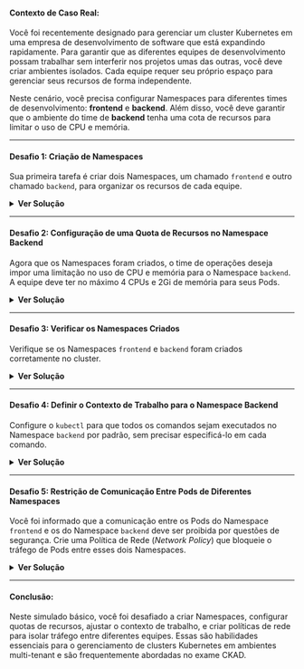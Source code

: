 #### **Contexto de Caso Real:**
Você foi recentemente designado para gerenciar um cluster Kubernetes em uma empresa de desenvolvimento de software que está expandindo rapidamente. Para garantir que as diferentes equipes de desenvolvimento possam trabalhar sem interferir nos projetos umas das outras, você deve criar ambientes isolados. Cada equipe requer seu próprio espaço para gerenciar seus recursos de forma independente.

Neste cenário, você precisa configurar Namespaces para diferentes times de desenvolvimento: **frontend** e **backend**. Além disso, você deve garantir que o ambiente do time de **backend** tenha uma cota de recursos para limitar o uso de CPU e memória.

---

#### **Desafio 1: Criação de Namespaces**
Sua primeira tarefa é criar dois Namespaces, um chamado `frontend` e outro chamado `backend`, para organizar os recursos de cada equipe.

<details>
  <summary><strong>Ver Solução</strong></summary>

```bash
kubectl create namespace frontend
kubectl create namespace backend
```

</details>

---

#### **Desafio 2: Configuração de uma Quota de Recursos no Namespace Backend**
Agora que os Namespaces foram criados, o time de operações deseja impor uma limitação no uso de CPU e memória para o Namespace `backend`. A equipe deve ter no máximo 4 CPUs e 2Gi de memória para seus Pods.

<details>
  <summary><strong>Ver Solução</strong></summary>

Crie um arquivo YAML com a seguinte configuração:

```yaml
apiVersion: v1
kind: ResourceQuota
metadata:
  name: backend-quota
  namespace: backend
spec:
  hard:
    requests.cpu: "2"
    requests.memory: "1Gi"
    limits.cpu: "4"
    limits.memory: "2Gi"
```

Aplique o arquivo:

```bash
kubectl apply -f quota-backend.yaml
```

</details>

---

#### **Desafio 3: Verificar os Namespaces Criados**
Verifique se os Namespaces `frontend` e `backend` foram criados corretamente no cluster.

<details>
  <summary><strong>Ver Solução</strong></summary>

```bash
kubectl get namespaces
```

</details>

---

#### **Desafio 4: Definir o Contexto de Trabalho para o Namespace Backend**
Configure o `kubectl` para que todos os comandos sejam executados no Namespace `backend` por padrão, sem precisar especificá-lo em cada comando.

<details>
  <summary><strong>Ver Solução</strong></summary>

```bash
kubectl config set-context --current --namespace=backend
```

</details>

---

#### **Desafio 5: Restrição de Comunicação Entre Pods de Diferentes Namespaces**
Você foi informado que a comunicação entre os Pods do Namespace `frontend` e os do Namespace `backend` deve ser proibida por questões de segurança. Crie uma Política de Rede (*Network Policy*) que bloqueie o tráfego de Pods entre esses dois Namespaces.

<details>
  <summary><strong>Ver Solução</strong></summary>

Crie um arquivo YAML com a seguinte configuração para o Namespace `backend`:

```yaml
apiVersion: networking.k8s.io/v1
kind: NetworkPolicy
metadata:
  name: deny-frontend-traffic
  namespace: backend
spec:
  podSelector: {}
  policyTypes:
  - Ingress
  ingress:
  - from:
    - podSelector: {}
    - namespaceSelector:
        matchLabels:
          name: backend
```

Aplique o arquivo:

```bash
kubectl apply -f deny-frontend-traffic.yaml
```

Essa política de rede garante que somente Pods dentro do Namespace `backend` possam se comunicar entre si, bloqueando qualquer tráfego proveniente do Namespace `frontend`.

</details>

---

#### **Conclusão:**
Neste simulado básico, você foi desafiado a criar Namespaces, configurar quotas de recursos, ajustar o contexto de trabalho, e criar políticas de rede para isolar tráfego entre diferentes equipes. Essas são habilidades essenciais para o gerenciamento de clusters Kubernetes em ambientes multi-tenant e são frequentemente abordadas no exame CKAD.

